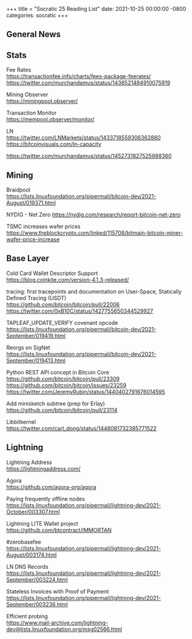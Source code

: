 +++
title =  "Socratic 25 Reading List"
date:   2021-10-25 00:00:00 -0800
categories: socratic
+++

## General News



## Stats

Fee Rates  
<https://transactionfee.info/charts/fees-package-feerates/>  
<https://twitter.com/murchandamus/status/1438521484910075919>

Mining Observer    
<https://miningpool.observer/>

Transaction Monitor  
<https://mempool.observer/monitor/>

LN  
<https://twitter.com/LNMarkets/status/1433718559306362880>  
<https://bitcoinvisuals.com/ln-capacity>

<https://twitter.com/murchandamus/status/1452731827525988360>

## Mining

Braidpool  
<https://lists.linuxfoundation.org/pipermail/bitcoin-dev/2021-August/019371.html>

NYDIG - Net Zero 
<https://nydig.com/research/report-bitcoin-net-zero>

TSMC increases wafer prices  
<https://www.theblockcrypto.com/linked/115708/bitmain-bitcoin-miner-wafer-price-increase>



## Base Layer

Cold Card Wallet Descriptor Support  
<https://blog.coinkite.com/version-4.1.3-released/>

tracing: first tracepoints and documentation on User-Space, Statically Defined Tracing (USDT)  
<https://github.com/bitcoin/bitcoin/pull/22006>
<https://twitter.com/0xB10C/status/1427755650344529927>

TAPLEAF_UPDATE_VERIFY covenant opcode  
<https://lists.linuxfoundation.org/pipermail/bitcoin-dev/2021-September/019419.html>

Reorgs on SigNet  
<https://lists.linuxfoundation.org/pipermail/bitcoin-dev/2021-September/019413.html>

Python REST API concept in Bitcoin Core  
<https://github.com/bitcoin/bitcoin/pull/23309>  
<https://github.com/bitcoin/bitcoin/issues/23259>  
<https://twitter.com/JeremyRubin/status/1440402791676014595>


Add minisketch subtree (prep for Erlay)  
<https://github.com/bitcoin/bitcoin/pull/23114>

Libbitkernel  
<https://twitter.com/carl_dong/status/1448081732385771522>



## Lightning

Lightning Address  
<https://lightningaddress.com/>

Agora  
<https://github.com/agora-org/agora>

Paying frequently offline nodes  
<https://lists.linuxfoundation.org/pipermail/lightning-dev/2021-October/003307.html>

Lightning LITE Wallet project  
<https://github.com/btcontract/IMMORTAN>

#zerobasefee  
<https://lists.linuxfoundation.org/pipermail/lightning-dev/2021-August/003174.html>

LN DNS Records  
<https://lists.linuxfoundation.org/pipermail/lightning-dev/2021-September/003224.html>

Stateless Invoices with Proof of Payment  
<https://lists.linuxfoundation.org/pipermail/lightning-dev/2021-September/003236.html>

Efficient probing  
<https://www.mail-archive.com/lightning-dev@lists.linuxfoundation.org/msg02566.html>


